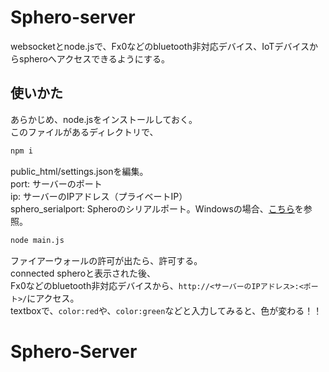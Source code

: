 # Sphero-server
  
websocketとnode.jsで、Fx0などのbluetooth非対応デバイス、IoTデバイスからspheroへアクセスできるようにする。  
  
## 使いかた
  
あらかじめ、node.jsをインストールしておく。  
このファイルがあるディレクトリで、  
```bash
npm i
```
  
public_html/settings.jsonを編集。  
port: サーバーのポート  
ip: サーバーのIPアドレス（プライベートIP）  
sphero_serialport: Spheroのシリアルポート。Windowsの場合、[こちら](http://fabble.cc/shundroid/spherowin8-1)を参照。  
  
```bash
node main.js
```
ファイアーウォールの許可が出たら、許可する。  
connected spheroと表示された後、  
Fx0などのbluetooth非対応デバイスから、`http://<サーバーのIPアドレス>:<ポート>/`にアクセス。  
textboxで、`color:red`や、`color:green`などと入力してみると、色が変わる！！  
# Sphero-Server 
